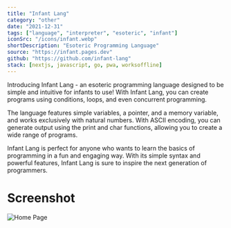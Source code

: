 ```yaml
---
title: "Infant Lang"
category: "other"
date: "2021-12-31"
tags: ["language", "interpreter", "esoteric", "infant"]
iconSrc: "/icons/infant.webp"
shortDescription: "Esoteric Programming Language"
source: "https://infant.pages.dev"
github: "https://github.com/infant-lang"
stack: [nextjs, javascript, go, pwa, worksoffline]
---
```


Introducing Infant Lang - an esoteric programming language designed to be simple and intuitive for infants to use! With Infant Lang, you can create programs using conditions, loops, and even concurrent programming.

The language features simple variables, a pointer, and a memory variable, and works exclusively with natural numbers. With ASCII encoding, you can generate output using the print and char functions, allowing you to create a wide range of programs.

Infant Lang is perfect for anyone who wants to learn the basics of programming in a fun and engaging way. With its simple syntax and powerful features, Infant Lang is sure to inspire the next generation of programmers.

# Screenshot

![Home Page](/screenshots/infant.webp)
